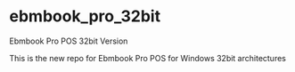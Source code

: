 # ebmbook_pro_32bit
Ebmbook Pro POS 32bit Version

This is the new repo for Ebmbook Pro POS for Windows 32bit architectures
